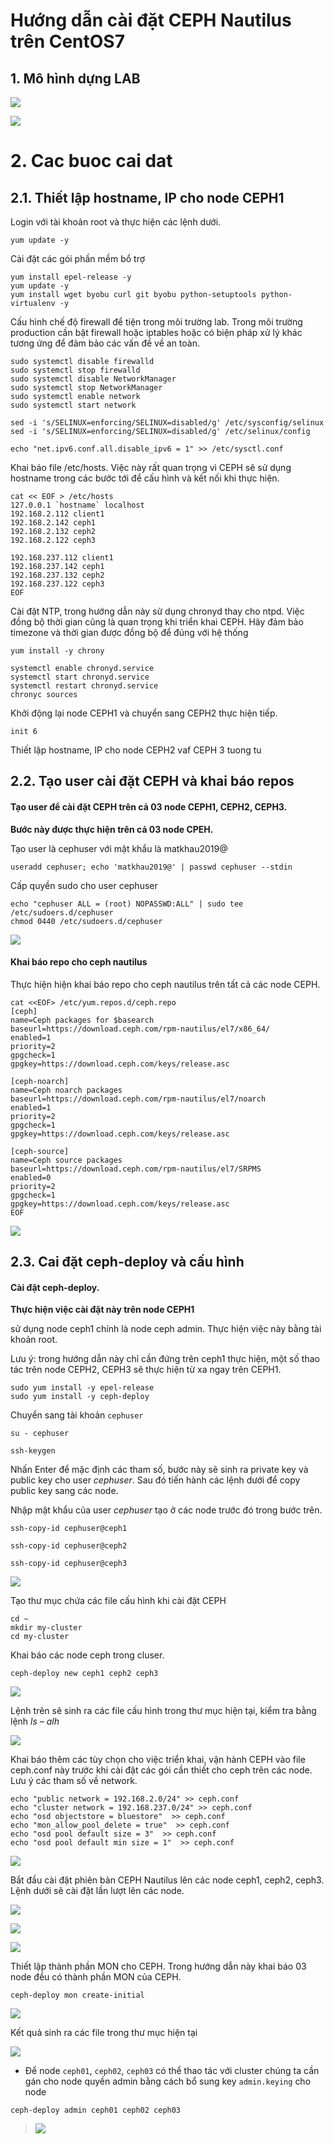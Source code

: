 # Hướng dẫn cài đặt CEPH Nautilus trên CentOS7

## 1. Mô hình dựng LAB

![](./Image/20.png)

![](./Image/21.png)

# 2. Cac buoc cai dat

## 2.1. Thiết lập hostname, IP cho node CEPH1

Login với tài khoản root và thực hiện các lệnh dưới.

```
yum update -y
```

Cài đặt các gói phần mềm bổ trợ

```
yum install epel-release -y
yum update -y
yum install wget byobu curl git byobu python-setuptools python-virtualenv -y
```

Cấu hình chế độ firewall để tiện trong môi trường lab. Trong môi trường production cần bật firewall hoặc iptables hoặc có biện pháp xử lý khác tương ứng để đảm bảo các vấn đề về an toàn.

```
sudo systemctl disable firewalld
sudo systemctl stop firewalld
sudo systemctl disable NetworkManager
sudo systemctl stop NetworkManager
sudo systemctl enable network
sudo systemctl start network

sed -i 's/SELINUX=enforcing/SELINUX=disabled/g' /etc/sysconfig/selinux
sed -i 's/SELINUX=enforcing/SELINUX=disabled/g' /etc/selinux/config

echo "net.ipv6.conf.all.disable_ipv6 = 1" >> /etc/sysctl.conf
```

Khai báo file /etc/hosts. Việc này rất quan trọng vì CEPH sẽ sử dụng hostname trong các bước tới để cấu hình và kết nối khi thực hiện.

```
cat << EOF > /etc/hosts
127.0.0.1 `hostname` localhost
192.168.2.112 client1
192.168.2.142 ceph1
192.168.2.132 ceph2
192.168.2.122 ceph3

192.168.237.112 client1
192.168.237.142 ceph1
192.168.237.132 ceph2
192.168.237.122 ceph3
EOF
```

Cài đặt NTP, trong hướng dẫn này sử dụng chronyd thay cho ntpd. Việc đồng bộ thời gian cũng là quan trọng khi triển khai CEPH. Hãy đảm bảo timezone và thời gian được đồng bộ để đúng với hệ thống

```
yum install -y chrony

systemctl enable chronyd.service
systemctl start chronyd.service
systemctl restart chronyd.service
chronyc sources
```

Khởi động lại node CEPH1 và chuyển sang CEPH2 thực hiện tiếp.

```
init 6
```

Thiết lập hostname, IP cho node CEPH2 vaf CEPH 3 tuong tu

## 2.2. Tạo user cài đặt CEPH và khai báo repos

#### Tạo user để cài đặt CEPH trên cả 03 node CEPH1, CEPH2, CEPH3.

**Bước này được thực hiện trên cả 03 node CPEH.**

Tạo user là cephuser với mật khẩu là matkhau2019@

```
useradd cephuser; echo 'matkhau2019@' | passwd cephuser --stdin
```

Cấp quyền sudo cho user cephuser

```
echo "cephuser ALL = (root) NOPASSWD:ALL" | sudo tee /etc/sudoers.d/cephuser
chmod 0440 /etc/sudoers.d/cephuser
```

![](./Image/22.png)

#### Khai báo repo cho ceph nautilus

Thực hiện hiện khai báo repo cho ceph nautilus trên tất cả các node CEPH.

```
cat <<EOF> /etc/yum.repos.d/ceph.repo
[ceph]
name=Ceph packages for $basearch
baseurl=https://download.ceph.com/rpm-nautilus/el7/x86_64/
enabled=1
priority=2
gpgcheck=1
gpgkey=https://download.ceph.com/keys/release.asc

[ceph-noarch]
name=Ceph noarch packages
baseurl=https://download.ceph.com/rpm-nautilus/el7/noarch
enabled=1
priority=2
gpgcheck=1
gpgkey=https://download.ceph.com/keys/release.asc

[ceph-source]
name=Ceph source packages
baseurl=https://download.ceph.com/rpm-nautilus/el7/SRPMS
enabled=0
priority=2
gpgcheck=1
gpgkey=https://download.ceph.com/keys/release.asc
EOF
```

![](./Image/23.png)

## 2.3. Cai đặt ceph-deploy và cấu hình

#### Cài đặt ceph-deploy.

**Thực hiện việc cài đặt này trên node CEPH1**

sử dụng node ceph1 chính là node ceph admin. Thực hiện việc này bằng tài khoản root.

Lưu ý: trong hướng dẫn này chỉ cần đứng trên ceph1 thực hiện, một số thao tác trên node CEPH2, CEPH3 sẽ thực hiện từ xa ngay trên CEPH1.

```
sudo yum install -y epel-release
sudo yum install -y ceph-deploy
```

Chuyển sang tài khoản `cephuser`

```
su - cephuser
```

```
ssh-keygen
```

Nhấn Enter để mặc định các tham số, bước này sẽ sinh ra private key và public key cho user *cephuser*. Sau đó tiến hành các lệnh dưới để copy public key sang các node.

Nhập mật khẩu của user *cephuser* tạo ở các node trước đó trong bước trên.

```
ssh-copy-id cephuser@ceph1
```

```
ssh-copy-id cephuser@ceph2
```

```
ssh-copy-id cephuser@ceph3
```

![](./Image/24.png)

Tạo thư mục chứa các file cấu hình khi cài đặt CEPH

```
cd ~
mkdir my-cluster
cd my-cluster
```

Khai báo các node ceph trong cluser.

```
ceph-deploy new ceph1 ceph2 ceph3
```

![](./Image/25.png)

Lệnh trên sẽ sinh ra các file cấu hình trong thư mục hiện tại, kiểm tra bằng lệnh *ls – alh*

![](./Image/26.png)

Khai báo thêm các tùy chọn cho việc triển khai, vận hành CEPH vào file ceph.conf này trước khi cài đặt các gói cần thiết cho ceph trên các node. Lưu ý các tham số về network.

```
echo "public network = 192.168.2.0/24" >> ceph.conf
echo "cluster network = 192.168.237.0/24" >> ceph.conf
echo "osd objectstore = bluestore"  >> ceph.conf
echo "mon_allow_pool_delete = true"  >> ceph.conf
echo "osd pool default size = 3"  >> ceph.conf
echo "osd pool default min size = 1"  >> ceph.conf
```

![](./Image/27.png)

Bắt đầu cài đặt phiên bản CEPH Nautilus lên các node ceph1, ceph2, ceph3. Lệnh dưới sẽ cài đặt lần lượt lên các node.

![](./Image/28.png)

![](./Image/29.png)

![](./Image/30.png)

Thiết lập thành phần MON cho CEPH. Trong hướng dẫn này khai báo 03 node đều có thành phần MON của CEPH.

```
ceph-deploy mon create-initial
```

![](./Image/31.png)

Kết quả sinh ra các file trong thư mục hiện tại

![](./image/32.png)

- Để node `ceph01`, `ceph02`, `ceph03` có thể thao tác với cluster chúng ta cần gán cho node quyền admin bằng cách bổ sung key `admin.keying` cho node

```
ceph-deploy admin ceph01 ceph02 ceph03
```

> ![](./image/33.png)